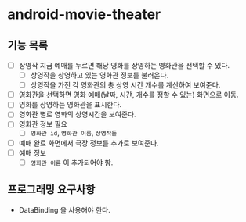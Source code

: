 # android-movie-theater

## 기능 목록

- [ ] 상영작 지금 예매를 누르면 해당 영화를 상영하는 영화관을 선택할 수 있다.
    - [ ] 상영작을 상영하고 있는 영화관 정보를 불러온다. 
    - [ ] 상영작을 가진 각 영화관의 총 상영 시간 개수를 계산하여 보여준다.

- [ ] 영화관을 선택하면 영화 예매(날짜, 시간, 개수를 정할 수 있는) 화면으로 이동.
- [ ] 영화를 상영하는 영화관을 표시한다.
- [ ] 영화관 별로 영화의 상영시간을 보여준다.
- [ ] 영화관 정보 필요
    - [ ] `영화관 id`, `영화관 이름`, `상영작들`
- [ ] 예매 완료 화면에서 극장 정보를 추가로 보여준다.
- [ ] 예매 정보
    - [ ] `영화관 이름` 이 추가되어야 함.

## 프로그래밍 요구사항 
- DataBinding 을 사용해야 한다.
